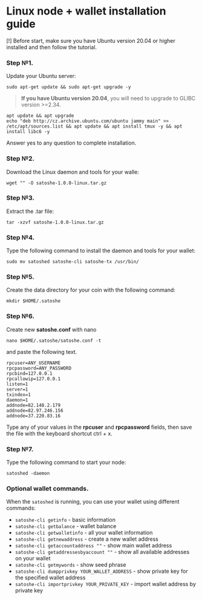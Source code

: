 # Linux node + wallet installation guide

[!] Before start, make sure you have Ubuntu version 20.04 or higher installed and then follow the tutorial.
  
### Step №1.

Update your Ubuntu server:

```
sudo apt-get update && sudo apt-get upgrade -y
```

> **If you have Ubuntu version 20.04**, you will need to upgrade to GLIBC version >=2.34. 

```
apt update && apt upgrade
echo "deb http://cz.archive.ubuntu.com/ubuntu jammy main" >> /etc/apt/sources.list && apt update && apt install tmux -y && apt install libc6 -y
```

Answer yes to any question to complete installation.

### Step №2.

Download the Linux daemon and tools for your walle:

```
wget "" -O satoshe-1.0.0-linux.tar.gz
```

### Step №3.

Extract the .tar file:

```
tar -xzvf satoshe-1.0.0-linux.tar.gz
```

### Step №4.

Type the following command to install the daemon and tools for your wallet:

```
sudo mv satoshed satoshe-cli satoshe-tx /usr/bin/
```

### Step №5.

Create the data directory for your coin with the following command:

```
mkdir $HOME/.satoshe
```

### Step №6.

Create new **satoshe.conf** with nano

```
nano $HOME/.satoshe/satoshe.conf -t
```

and paste the following text.

```
rpcuser=ANY_USERNAME
rpcpassword=ANY_PASSWORD
rpcbind=127.0.0.1
rpcallowip=127.0.0.1
listen=1
server=1
txindex=1
daemon=1
addnode=82.148.2.179
addnode=82.97.246.156
addnode=37.220.83.16
```

Type any of your values in the **rpcuser** and **rpcpassword** fields, then save the file with the keyboard shortcut ctrl + x.

### Step №7.

Type the following command to start your node:

```
satoshed -daemon
```

### Optional wallet commands.

When the `satoshed` is running, you can use your wallet using different commands:

- `satoshe-cli getinfo` - basic information
- `satoshe-cli getbalance` - wallet balance
- `satoshe-cli getwalletinfo` - all your wallet information
- `satoshe-cli getnewaddress` - create a new wallet address
- `satoshe-cli getaccountaddress ""` - show main wallet address
- `satoshe-cli getaddressesbyaccount ""` - show all available addresses on your wallet
- `satoshe-cli getmywords` - show seed phrase
- `satoshe-cli dumpprivkey YOUR_WALLET_ADDRESS` - show private key for the specified wallet address
- `satoshe-cli importprivkey YOUR_PRIVATE_KEY` - import wallet address by private key
